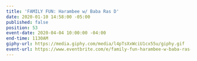 ```yaml
---
title: 'FAMILY FUN: Harambee w/ Baba Ras D'
date: 2020-01-10 14:58:00 -05:00
published: false
position: 53
event-date: 2020-04-04 10:00:00 -04:00
end-time: 1130AM
giphy-url: https://media.giphy.com/media/l4pTsXxWciU1cx55u/giphy.gif
event-url: https://www.eventbrite.com/e/family-fun-harambee-w-baba-ras-d-tickets-98948376257
---
```


